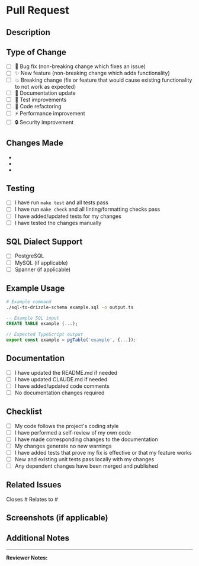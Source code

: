 # Pull Request

## Description
<!-- Provide a brief description of your changes -->

## Type of Change
<!-- Mark the relevant option with an "x" -->

- [ ] 🐛 Bug fix (non-breaking change which fixes an issue)
- [ ] ✨ New feature (non-breaking change which adds functionality)
- [ ] 💥 Breaking change (fix or feature that would cause existing functionality to not work as expected)
- [ ] 📝 Documentation update
- [ ] 🧪 Test improvements
- [ ] 🔧 Code refactoring
- [ ] ⚡ Performance improvement
- [ ] 🔒 Security improvement

## Changes Made
<!-- List the specific changes made in this PR -->

- 
- 
- 

## Testing
<!-- Describe the tests you ran to verify your changes -->

- [ ] I have run `make test` and all tests pass
- [ ] I have run `make check` and all linting/formatting checks pass
- [ ] I have added/updated tests for my changes
- [ ] I have tested the changes manually

## SQL Dialect Support
<!-- If applicable, mark which SQL dialects were tested -->

- [ ] PostgreSQL
- [ ] MySQL (if applicable)
- [ ] Spanner (if applicable)

## Example Usage
<!-- If applicable, provide an example of how to use the new feature -->

```bash
# Example command
./sql-to-drizzle-schema example.sql -o output.ts
```

```sql
-- Example SQL input
CREATE TABLE example (...);
```

```typescript
// Expected TypeScript output
export const example = pgTable('example', {...});
```

## Documentation
<!-- Check if documentation updates are needed -->

- [ ] I have updated the README.md if needed
- [ ] I have updated CLAUDE.md if needed
- [ ] I have added/updated code comments
- [ ] No documentation changes required

## Checklist
<!-- Ensure your PR meets these requirements -->

- [ ] My code follows the project's coding style
- [ ] I have performed a self-review of my own code
- [ ] I have made corresponding changes to the documentation
- [ ] My changes generate no new warnings
- [ ] I have added tests that prove my fix is effective or that my feature works
- [ ] New and existing unit tests pass locally with my changes
- [ ] Any dependent changes have been merged and published

## Related Issues
<!-- Link any related issues -->

Closes #<!-- issue number -->
Relates to #<!-- issue number -->

## Screenshots (if applicable)
<!-- Add screenshots to help explain your changes -->

## Additional Notes
<!-- Add any additional notes or context about the PR -->

---

**Reviewer Notes:**
<!-- For reviewers: Any specific areas to focus on during review -->
